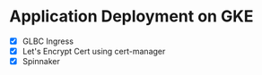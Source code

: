 # Application Deployment on GKE

- [x] GLBC Ingress
- [x] Let's Encrypt Cert using cert-manager 
- [x] Spinnaker